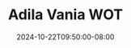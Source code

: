 --- 
title: "Adila Vania  WOT"
description: "nonton   Adila Vania  WOT simontok    "
date: 2024-10-22T09:50:00-08:00
file_code: "psqsxhd39wsx"
draft: false
cover: "1p0uyl2nfoxp3ea3.jpg"
tags: ["Adila", "Vania", "WOT", "bokep-indo", "bokep-viral", "bokep-ig"]
length: 234
fld_id: "1483099"
foldername: "Adila vania telegram"
categories: ["Adila vania telegram"]
views: 0
---